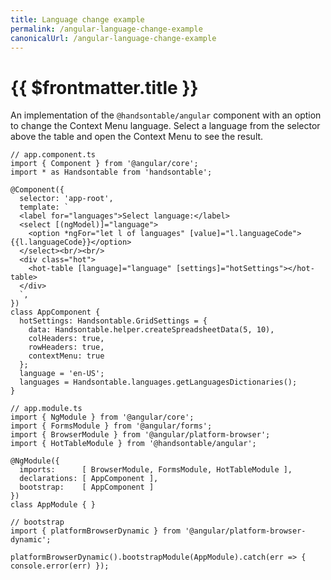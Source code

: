 ```yaml
---
title: Language change example
permalink: /angular-language-change-example
canonicalUrl: /angular-language-change-example
---
```


# {{ $frontmatter.title }}

An implementation of the `@handsontable/angular` component with an option to change the Context Menu language. Select a language from the selector above the table and open the Context Menu to see the result.

```
// app.component.ts
import { Component } from '@angular/core';
import * as Handsontable from 'handsontable';

@Component({
  selector: 'app-root',
  template: `
  <label for="languages">Select language:</label>
  <select [(ngModel)]="language">
    <option *ngFor="let l of languages" [value]="l.languageCode">{{l.languageCode}}</option>
  </select><br/><br/>
  <div class="hot">
    <hot-table [language]="language" [settings]="hotSettings"></hot-table>
  </div>
  `,
})
class AppComponent {
  hotSettings: Handsontable.GridSettings = {
    data: Handsontable.helper.createSpreadsheetData(5, 10),
    colHeaders: true,
    rowHeaders: true,
    contextMenu: true
  };
  language = 'en-US';
  languages = Handsontable.languages.getLanguagesDictionaries();
}

// app.module.ts
import { NgModule } from '@angular/core';
import { FormsModule } from '@angular/forms';
import { BrowserModule } from '@angular/platform-browser';
import { HotTableModule } from '@handsontable/angular';

@NgModule({
  imports:      [ BrowserModule, FormsModule, HotTableModule ],
  declarations: [ AppComponent ],
  bootstrap:    [ AppComponent ]
})
class AppModule { }

// bootstrap
import { platformBrowserDynamic } from '@angular/platform-browser-dynamic';

platformBrowserDynamic().bootstrapModule(AppModule).catch(err => { console.error(err) });
```
